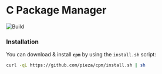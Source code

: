 # C Package Manager

![Build](https://github.com/pieza/cpm/actions/workflows/release.yml/badge.svg)

### Installation

You can download & install **`cpm`** by using the `install.sh` script:

```bash
curl -qL https://github.com/pieza/cpm/install.sh | sh
```
